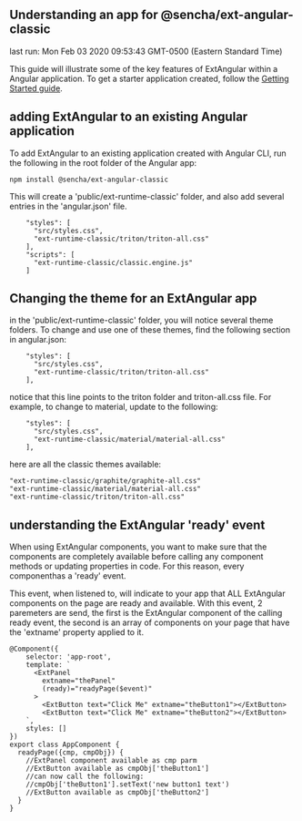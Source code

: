 ## Understanding an app for @sencha/ext-angular-classic

last run: Mon Feb 03 2020 09:53:43 GMT-0500 (Eastern Standard Time)

This guide will illustrate some of the key features of ExtAngular within a Angular application.
To get a starter application created,
follow the [Getting Started guide](https://github.com/sencha/ext-angular/blob/ext-angular-7.1.1/packages/ext-angular-classic/GETTING_STARTED.md).

## adding ExtAngular to an existing Angular application

To add ExtAngular to an existing application created with Angular CLI, run the following
in the root folder of the Angular app:

```
npm install @sencha/ext-angular-classic
```

This will create a 'public/ext-runtime-classic' folder, and also add several entries in the 'angular.json'
file.

```
    "styles": [
      "src/styles.css",
      "ext-runtime-classic/triton/triton-all.css"
    ],
    "scripts": [
      "ext-runtime-classic/classic.engine.js"
    ]
```


## Changing the theme for an ExtAngular app

in the 'public/ext-runtime-classic' folder, you will notice several theme folders.  To change
and use one of these themes, find the following section in angular.json:

```
    "styles": [
      "src/styles.css",
      "ext-runtime-classic/triton/triton-all.css"
    ],
```

notice that this line points to the triton folder and triton-all.css file.  For example, to change to material, update to the following:

```
    "styles": [
      "src/styles.css",
      "ext-runtime-classic/material/material-all.css"
    ],
```


here are all the classic themes available:

```
"ext-runtime-classic/graphite/graphite-all.css"
"ext-runtime-classic/material/material-all.css"
"ext-runtime-classic/triton/triton-all.css"
```




## understanding the ExtAngular 'ready' event

When using ExtAngular components, you want to make sure that the components are completely available
before calling any component methods or updating properties in code.
For this reason, every componenthas a 'ready' event.

This event, when listened to, will indicate to your app that ALL ExtAngular components on the page are
ready and available.  With this event, 2 paremeters are send, the first is the ExtAngular component of
the calling ready event,
the second is an array of components on your page that have the 'extname' property applied to it.

```
@Component({
    selector: 'app-root',
    template: `
      <ExtPanel
        extname="thePanel"
        (ready)="readyPage($event)"
      >
        <ExtButton text="Click Me" extname="theButton1"></ExtButton>
        <ExtButton text="Click Me" extname="theButton2"></ExtButton>
    `,
    styles: []
})
export class AppComponent {
  readyPage({cmp, cmpObj}) {
    //ExtPanel component available as cmp parm
    //ExtButton available as cmpObj['theButton1']
    //can now call the following:
    //cmpObj['theButton1'].setText('new button1 text')
    //ExtButton available as cmpObj['theButton2']
  }
}

```
